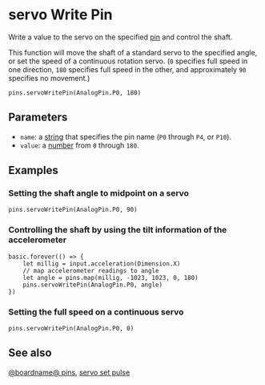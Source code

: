 # servo Write Pin

Write a value to the servo on the specified [pin](/device/pins)
and control the shaft.

This function will move the shaft of a standard servo to the specified
angle, or set the speed of a continuous rotation servo. (`0` specifies
full speed in one direction, `180` specifies full speed in the other,
and approximately `90` specifies no movement.)

```sig
pins.servoWritePin(AnalogPin.P0, 180)
```

## Parameters

* ``name``: a [string](/types/string) that specifies the pin name (`P0` through `P4`, or `P10`).
* ``value``: a [number](/types/number) from `0` through `180`.

## Examples

### Setting the shaft angle to midpoint on a servo

```blocks
pins.servoWritePin(AnalogPin.P0, 90)
```

### Controlling the shaft by using the tilt information of the accelerometer

```blocks
basic.forever(() => {
    let millig = input.acceleration(Dimension.X)
    // map accelerometer readings to angle
    let angle = pins.map(millig, -1023, 1023, 0, 180)
    pins.servoWritePin(AnalogPin.P0, angle)
})
```

### Setting the full speed on a continuous servo

```blocks
pins.servoWritePin(AnalogPin.P0, 0)
```

## See also

[@boardname@ pins](/device/pins), [servo set pulse](/reference/pins/servo-set-pulse)

